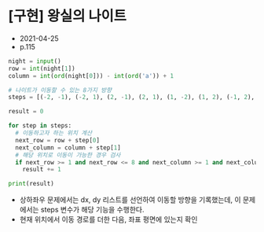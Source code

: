 # [구현] 왕실의 나이트

- 2021-04-25
- p.115

```python
night = input()
row = int(night[1])
column = int(ord(night[0])) - int(ord('a')) + 1

# 나이트가 이동할 수 있는 8가지 방향
steps = [(-2, -1), (-2, 1), (2, -1), (2, 1), (1, -2), (1, 2), (-1, 2), (-1, -2)]

result = 0

for step in steps:
  # 이동하고자 하는 위치 계산
  next_row = row + step[0]
  next_column = column + step[1]
  # 해당 위치로 이동이 가능한 경우 검사
  if next_row >= 1 and next_row <= 8 and next_column >= 1 and next_column <= 8:
    result += 1

print(result)
```

- 상하좌우 문제에서는 dx, dy 리스트를 선언하여 이동할 방향을 기록했는데, 이 문제에서는 steps 변수가 해당 기능을 수행한다.
- 현재 위치에서 이동 경로를 더한 다음, 좌표 평면에 있는지 확인
